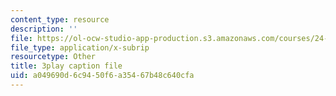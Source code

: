 ```yaml
---
content_type: resource
description: ''
file: https://ol-ocw-studio-app-production.s3.amazonaws.com/courses/24-912-black-matters-introduction-to-black-studies-spring-2017/a049690d6c9450f6a35467b48c640cfa_5iD590uppi8.vtt
file_type: application/x-subrip
resourcetype: Other
title: 3play caption file
uid: a049690d-6c94-50f6-a354-67b48c640cfa
---
```

